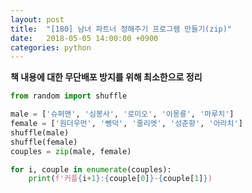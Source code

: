 ```yaml
---
layout: post
title:  "[180] 남녀 파트너 정해주기 프로그램 만들기(zip)"
date:   2018-05-05 14:00:00 +0900
categories: python
---
```


**책 내용에 대한 무단배포 방지를 위해 최소한으로 정리**

```python
from random import shuffle

male = ['슈퍼맨', '심봉사', '로미오', '이몽룡', '마루치']
female = ['원더우먼', '뺑덕', '줄리엣', '성춘향', '아라치']
shuffle(male)
shuffle(female)
couples = zip(male, female)

for i, couple in enumerate(couples):
	print(f'커플{i+1}:{couple[0]}-{couple[1]})
```